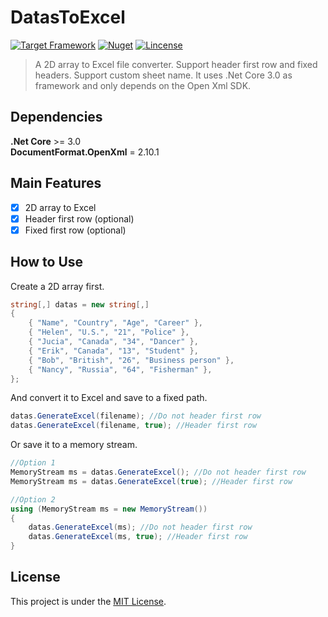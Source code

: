 # DatasToExcel

[![Target Framework](https://img.shields.io/badge/%2ENet%20Core-3.0-green.svg?style=flat-square)](https://docs.microsoft.com/en-us/dotnet/core/about)
[![Nuget](https://img.shields.io/badge/Nuget-v1.0.1-blue.svg?style=flat-square)](https://www.nuget.org/packages/DatasToExcel/1.0.1)
[![Lincense](https://img.shields.io/badge/Lincense-MIT-orange.svg?style=flat-square)](https://github.com/Fei-Sheng-Wu/DatasToExcel/blob/1.0.1/LICENSE.txt)

> A 2D array to Excel file converter. Support header first row and fixed headers. Support custom sheet name. It uses .Net Core 3.0 as framework and only depends on the Open Xml SDK.

## Dependencies

**.Net Core** >= 3.0  
**DocumentFormat.OpenXml** = 2.10.1

## Main Features

- [x] 2D array to Excel
- [x] Header first row (optional)
- [x] Fixed first row (optional)

## How to Use

Create a 2D array first.

```c#
string[,] datas = new string[,]
{
    { "Name", "Country", "Age", "Career" },
    { "Helen", "U.S.", "21", "Police" },
    { "Jucia", "Canada", "34", "Dancer" },
    { "Erik", "Canada", "13", "Student" },
    { "Bob", "British", "26", "Business person" },
    { "Nancy", "Russia", "64", "Fisherman" },
};
```

And convert it to Excel and save to a fixed path.

```c#
datas.GenerateExcel(filename); //Do not header first row
datas.GenerateExcel(filename, true); //Header first row
```

Or save it to a memory stream.

```c#
//Option 1
MemoryStream ms = datas.GenerateExcel(); //Do not header first row
MemoryStream ms = datas.GenerateExcel(true); //Header first row

//Option 2
using (MemoryStream ms = new MemoryStream())
{
    datas.GenerateExcel(ms); //Do not header first row
    datas.GenerateExcel(ms, true); //Header first row
}
```

## License

This project is under the [MIT License](https://github.com/Fei-Sheng-Wu/DatasToExcel/blob/1.0.1/LICENSE.txt).
